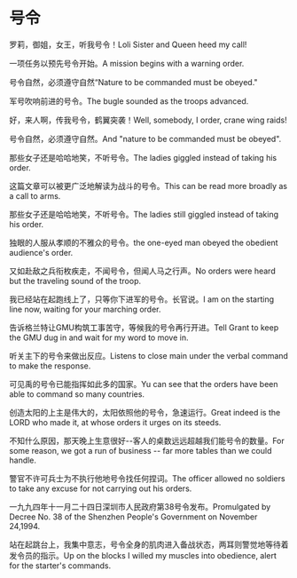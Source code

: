 # 号令

<p><span class="chinese">罗莉，御姐，女王，听我号令！</span><span class="english">Loli Sister and Queen heed my call!</span></p>

<p><span class="chinese">一项任务以预先号令开始。</span><span class="english">A mission begins with a warning order.</span></p>

<p><span class="chinese">号令自然，必须遵守自然“</span><span class="english">Nature to be commanded must be obeyed."</span></p>

<p><span class="chinese">军号吹响前进的号令。</span><span class="english">The bugle sounded as the troops advanced.</span></p>

<p><span class="chinese">好，来人啊，传我号令，鹤翼突袭！</span><span class="english">Well, somebody, I order, crane wing raids!</span></p>

<p><span class="chinese">号令自然，必须遵守自然。</span><span class="english">And "nature to be commanded must be obeyed".</span></p>

<p><span class="chinese">那些女子还是哈哈地笑，不听号令。</span><span class="english">The ladies giggled instead of taking his order.</span></p>

<p><span class="chinese">这篇文章可以被更广泛地解读为战斗的号令。</span><span class="english">This can be read more broadly as a call to arms.</span></p>

<p><span class="chinese">那些女子还是哈哈地笑，不听号令。</span><span class="english">The ladies still giggled instead of taking his order.</span></p>

<p><span class="chinese">独眼的人服从孝顺的不雅众的号令。</span><span class="english">the one-eyed man obeyed the obedient audience's order.</span></p>

<p><span class="chinese">又如赴敌之兵衔枚疾走，不闻号令，但闻人马之行声。</span><span class="english">No orders were heard but the traveling sound of the troop.</span></p>

<p><span class="chinese">我已经站在起跑线上了，只等你下进军的号令。长官说。</span><span class="english">I am on the starting line now, waiting for your marching order.</span></p>

<p><span class="chinese">告诉格兰特让GMU构筑工事苦守，等候我的号令再行开进。</span><span class="english">Tell Grant to keep the GMU dug in and wait for my word to move in.</span></p>

<p><span class="chinese">听关主下的号令来做出反应。</span><span class="english">Listens to close main under the verbal command to make the response.</span></p>

<p><span class="chinese">可见禹的号令已能指挥如此多的国家。</span><span class="english">Yu can see that the orders have been able to command so many countries.</span></p>

<p><span class="chinese">创造太阳的上主是伟大的，太阳依照他的号令，急速运行。</span><span class="english">Great indeed is the LORD who made it, at whose orders it urges on its steeds.</span></p>

<p><span class="chinese">不知什么原因，那天晚上生意很好--客人的桌数远远超越我们能号令的数量。</span><span class="english">For some reason, we got a run of business -- far more tables than we could handle.</span></p>

<p><span class="chinese">警官不许可兵士为不执行他地号令找任何捏词。</span><span class="english">The officer allowed no soldiers to take any excuse for not carrying out his orders.</span></p>

<p><span class="chinese">一九九四年十一月二十四日深圳市人民政府第38号令发布。</span><span class="english">Promulgated by Decree No. 38 of the Shenzhen People's Government on November 24,1994.</span></p>

<p><span class="chinese">站在起跳台上，我集中意志，号令全身的肌肉进入备战状态，两耳则警觉地等待着发令员的指示。</span><span class="english">Up on the blocks I willed my muscles into obedience, alert for the starter's commands.</span></p>

